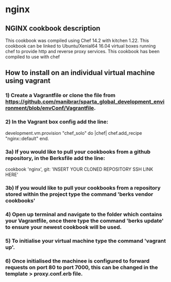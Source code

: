 # nginx

## NGINX cookbook description
This cookbook was compiled using Chef 14.2 with kitchen 1.22.
This cookbook can be linked to Ubuntu/Xenial64 16.04 virtual boxes running chef to provide http and reverse proxy services.
This cookbook has been compiled to use with chef

## How to install on an individual virtual machine using vagrant
### 1) Create a Vagrantfile or clone the file from https://github.com/manibrar/sparta_global_development_environment/blob/envConf/Vagrantfile.
### 2) In the Vagrant box config add the line:  
development.vm.provision "chef_solo" do |chef|
  chef.add_recipe "nginx::default"
end.
### 3a) If you would like to pull your cookbooks from a github repository, in the Berksfile add the line:
cookbook 'nginx', git: 'INSERT YOUR CLONED REPOSITORY SSH LINK HERE'
### 3b)  If you would like to pull your cookbooks from a repository stored within the project type the command 'berks vendor cookbooks'
### 4) Open up terminal and navigate to the folder which contains your Vagrantfile, once there type the command 'berks update' to ensure your newest cookbook will be used.  
### 5) To initialise your virtual machine type the command 'vagrant up'.
### 6) Once initialised the machinee is configured to forward requests on port 80 to port 7000, this can be changed in the template > proxy.conf.erb file.
